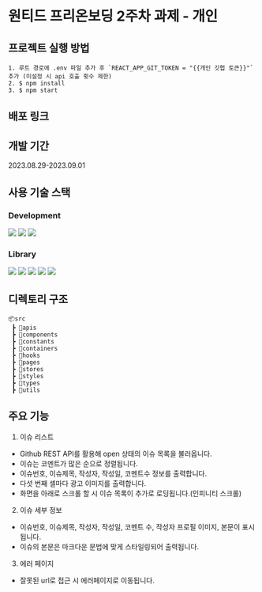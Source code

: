# 원티드 프리온보딩 2주차 과제 - 개인

## 프로젝트 실행 방법

```
1. 루트 경로에 .env 파일 추가 후 `REACT_APP_GIT_TOKEN = "{{개인 깃헙 토큰}}"` 추가 (미설정 시 api 호출 횟수 제한)
2. $ npm install
3. $ npm start
``````

## 배포 링크


## 개발 기간
2023.08.29-2023.09.01

## 사용 기술 스택


### Development

<img src="https://img.shields.io/badge/JavaScript-F7DF1E?style=for-the-badge&logo=Javascript&logoColor=white"> <img src="https://img.shields.io/badge/TypeScript-3178C6?style=for-the-badge&logo=TypeScript&logoColor=white">
<img src="https://img.shields.io/badge/React-61DAFB?style=for-the-badge&logo=React&logoColor=white">


### Library
<img src="https://img.shields.io/badge/styled%20components-DB7093?style=for-the-badge&logo=styledcomponents&logoColor=white"> <img src="https://img.shields.io/badge/Axios-DA291C?style=for-the-badge&logo=axios&logoColor=white"> <img src="https://img.shields.io/badge/Recoil-3578E5?style=for-the-badge&logo=Recoil&logoColor=white">
<img src="https://img.shields.io/badge/React%20markdown%20preview-000000?style=for-the-badge&logo=Markdown&logoColor=white"> <img src="https://img.shields.io/badge/React Router Dom-3178C6?style=for-the-badge&logo=&logoColor=white">

## 디렉토리 구조
```
📦src
 ┣ 📂apis
 ┣ 📂components
 ┣ 📂constants
 ┣ 📂containers
 ┣ 📂hooks
 ┣ 📂pages
 ┣ 📂stores
 ┣ 📂styles
 ┣ 📂types
 ┣ 📂utils
 ```

## 주요 기능

1. 이슈 리스트
- Github REST API를 활용해 open 상태의 이슈 목록을 불러옵니다.
- 이슈는 코멘트가 많은 순으로 정렬됩니다.
- 이슈번호, 이슈제목, 작성자, 작성일, 코멘트수 정보를 출력합니다.
- 다섯 번째 셀마다 광고 이미지를 출력합니다.
- 화면을 아래로 스크롤 할 시 이슈 목록이 추가로 로딩됩니다.(인피니티 스크롤)

2. 이슈 세부 정보
- 이슈번호, 이슈제목, 작성자, 작성일, 코멘트 수, 작성자 프로필 이미지, 본문이 표시됩니다.
- 이슈의 본문은 마크다운 문법에 맞게 스타일링되어 출력됩니다.

3. 에러 페이지
- 잘못된 url로 접근 시 에러페이지로 이동됩니다.
